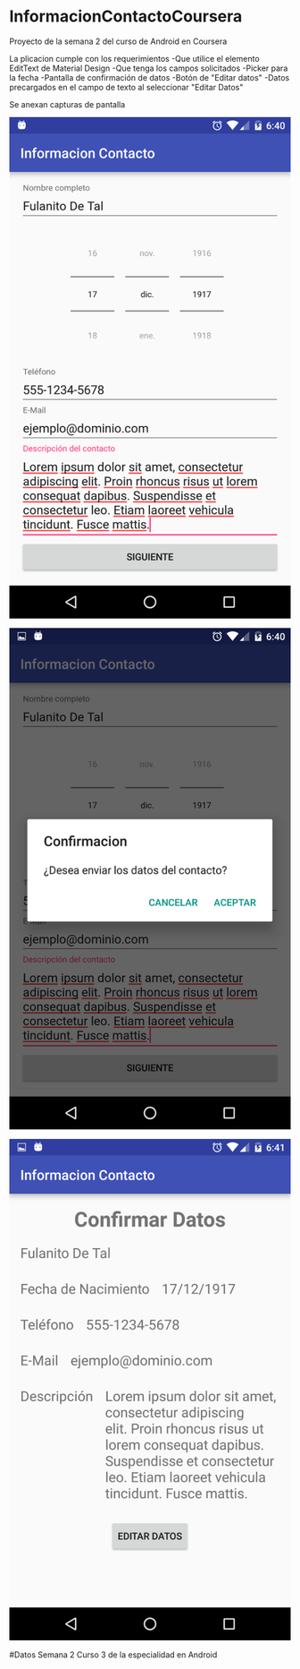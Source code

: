 # InformacionContactoCoursera
Proyecto de la semana 2 del curso de Android en Coursera

La plicacion cumple con los requerimientos 
-Que utilice el elemento EditText de Material Design
-Que tenga los campos solicitados
-Picker para la fecha
-Pantalla de confirmación de datos
-Botón de "Editar datos"
-Datos precargados en el campo de texto al seleccionar "Editar Datos"

Se anexan capturas de pantalla

![Alt text](/Screenshot_20160821-184055.png?raw=true "Datos a enviar")

![Alt text](/Screenshot_20160821-184059.png?raw=true "Dialogo de confirmacion")

![Alt text](/Screenshot_20160821-184107.png?raw=true "Datos del contacto")

#Datos
Semana 2 Curso 3 de la especialidad en Android
